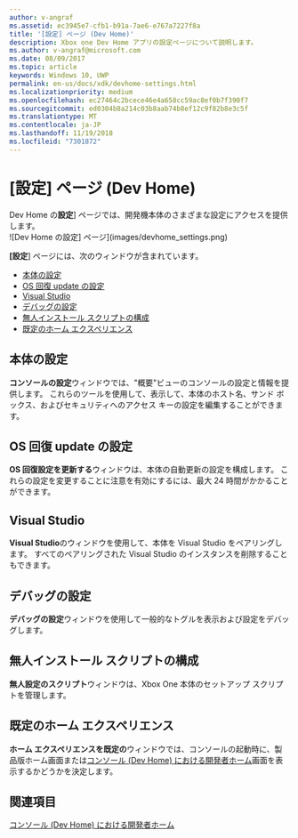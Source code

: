 ```yaml
---
author: v-angraf
ms.assetid: ec3945e7-cfb1-b91a-7ae6-e767a7227f8a
title: '[設定] ページ (Dev Home)'
description: Xbox one Dev Home アプリの設定ページについて説明します。
ms.author: v-angraf@microsoft.com
ms.date: 08/09/2017
ms.topic: article
keywords: Windows 10, UWP
permalink: en-us/docs/xdk/devhome-settings.html
ms.localizationpriority: medium
ms.openlocfilehash: ec27464c2bcece46e4a658cc59ac8ef0b7f390f7
ms.sourcegitcommit: ed0304b8a214c03b8aab74b8ef12c9f82b8e3c5f
ms.translationtype: MT
ms.contentlocale: ja-JP
ms.lasthandoff: 11/19/2018
ms.locfileid: "7301872"
---
```

# <a name="settings-page-dev-home"></a>[設定] ページ (Dev Home)
   
  
Dev Home の**設定**] ページでは、開発機本体のさまざまな設定にアクセスを提供します。   
 ![Dev Home の設定] ページ](images/devhome_settings.png)   
  
**[設定**] ページには、次のウィンドウが含まれています。   
 
   *  [本体の設定](#ID4EEB)  
   *  [OS 回復 update の設定](#ID4EOB)  
   *  [Visual Studio](#ID4EYB)  
   *  [デバッグの設定](#ID4ECC)  
   *  [無人インストール スクリプトの構成](#ID4EMC)  
   *  [既定のホーム エクスペリエンス](#ID4E3C)  

 
<a id="ID4EEB"></a>

   

## <a name="console-settings"></a>本体の設定  
   
  
**コンソールの設定**ウィンドウでは、"概要"ビューのコンソールの設定と情報を提供します。 これらのツールを使用して、表示して、本体のホスト名、サンド ボックス、およびセキュリティへのアクセス キーの設定を編集することができます。   
  
<a id="ID4EOB"></a>

   

## <a name="os-recovery-update-settings"></a>OS 回復 update の設定  
   
  
**OS 回復設定を更新する**ウィンドウは、本体の自動更新の設定を構成します。 これらの設定を変更することに注意を有効にするには、最大 24 時間がかかることができます。   
  
<a id="ID4EYB"></a>

   

## <a name="visual-studio"></a>Visual Studio  
   
  
**Visual Studio**のウィンドウを使用して、本体を Visual Studio をペアリングします。 すべてのペアリングされた Visual Studio のインスタンスを削除することもできます。   
  
<a id="ID4ECC"></a>

   

## <a name="debug-settings"></a>デバッグの設定  
   
  
**デバッグの設定**ウィンドウを使用して一般的なトグルを表示および設定をデバッグします。   
  
<a id="ID4EMC"></a>

   

## <a name="unattended-script-configuration"></a>無人インストール スクリプトの構成  
   
  
**無人設定のスクリプト**ウィンドウは、Xbox One 本体のセットアップ スクリプトを管理します。   
  
<a id="ID4E3C"></a>

   

## <a name="default-home-experience"></a>既定のホーム エクスペリエンス  
   
  
**ホーム エクスペリエンスを既定の**ウィンドウでは、コンソールの起動時に、製品版ホーム画面または[コンソール (Dev Home) における開発者ホーム](dev-home.md)画面を表示するかどうかを決定します。   
  
<a id="ID4EJD"></a>

   

## <a name="see-also"></a>関連項目  
 [コンソール (Dev Home) における開発者ホーム](dev-home.md)

  